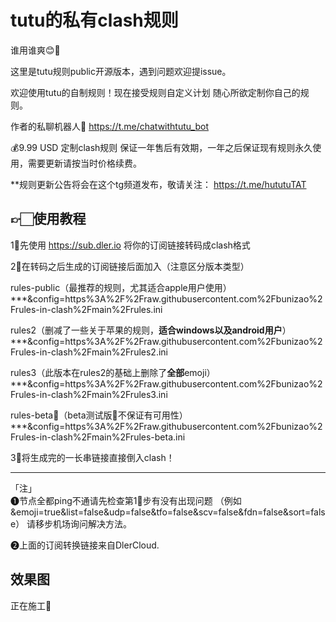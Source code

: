 # tutu的私有clash规则
谁用谁爽😊🥰

这里是tutu规则public开源版本，遇到问题欢迎提issue。

欢迎使用tutu的自制规则！现在接受规则自定义计划 随心所欲定制你自己的规则。

作者的私聊机器人🤖️ https://t.me/chatwithtutu_bot

💰9.99 USD 定制clash规则 保证一年售后有效期，一年之后保证现有规则永久使用，需要更新请按当时价格续费。

**规则更新公告将会在这个tg频道发布，敬请关注： https://t.me/hututuTAT


## 👉🏻使用教程
1⃣️先使用  https://sub.dler.io 将你的订阅链接转码成clash格式

2⃣️在转码之后生成的订阅链接后面加入（注意区分版本类型）

rules-public（最推荐的规则，尤其适合apple用户使用）  
***&config=https%3A%2F%2Fraw.githubusercontent.com%2Fbunizao%2Frules-in-clash%2Fmain%2Frules.ini

rules2（删减了一些关于苹果的规则，**适合windows以及android用户**）  
***&config=https%3A%2F%2Fraw.githubusercontent.com%2Fbunizao%2Frules-in-clash%2Fmain%2Frules2.ini

rules3（此版本在rules2的基础上删除了**全部**emoji）  
***&config=https%3A%2F%2Fraw.githubusercontent.com%2Fbunizao%2Frules-in-clash%2Fmain%2Frules3.ini

rules-beta🚧（beta测试版🚧不保证有可用性）  
***&config=https%3A%2F%2Fraw.githubusercontent.com%2Fbunizao%2Frules-in-clash%2Fmain%2Frules-beta.ini

3⃣️将生成完的一长串链接直接倒入clash！
****
「注」  
❶节点全都ping不通请先检查第1⃣️步有没有出现问题  （例如&emoji=true&list=false&udp=false&tfo=false&scv=false&fdn=false&sort=false）  请移步机场询问解决方法。

❷上面的订阅转换链接来自DlerCloud.

## 效果图

正在施工🚧
